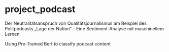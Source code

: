 # project_podcast
Der Neutralitätsanspruch von Qualitätsjournalismus am Beispiel des Politpodcasts „Lage der Nation“ – Eine Sentiment-Analyse mit maschinellem Lernen

Using Pre-Trained Bert to classify podcast content
